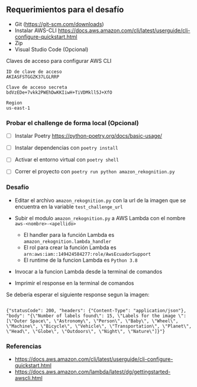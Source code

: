 ## Requerimientos para el desafío

- Git (https://git-scm.com/downloads)
- Instalar AWS-CLI https://docs.aws.amazon.com/cli/latest/userguide/cli-configure-quickstart.html
- Zip 
- Visual Studio Code (Opcional)

Claves de acceso para configurar AWS CLI


```
ID de clave de acceso
AKIASFSTGGZK37LGLRRP

Clave de acceso secreta
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

Region
us-east-1
```



 
### Probar el challenge de forma local (Opcional)
- [ ] Instalar Poetry
  https://python-poetry.org/docs/basic-usage/
- [ ] Instalar dependencias con `poetry install`
- [ ] Activar el entorno virtual con `poetry shell`
- [ ] Correr el proyecto con `poetry run python amazon_rekognition.py`


### Desafío

- Editar el archivo `amazon_rekognition.py` con la url de la imagen que se encuentra en la variable `test_challenge_url`
- Subir el modulo  `amazon_rekognition.py` a AWS Lambda con el nombre `aws-<nombre>-<apellido>`
  * El handler para la función Lambda es `amazon_rekognition.lambda_handler`
  * El rol para crear la función Lambda es `arn:aws:iam::149424584277:role/AwsEcuadorSupport`
  * El runtime de la funcion Lambda es `Python 3.8`

- Invocar a la funcion Lambda desde la terminal de comandos 
- Imprimir el response en la terminal de comandos

Se deberia esperar el siguiente response segun la imagen:

```

{"statusCode": 200, "headers": {"Content-Type": "application/json"}, "body": "{\"Number of labels found\": 15, \"Labels for the image \": [\"Outer Space\", \"Astronomy\", \"Person\", \"Baby\", \"Wheel\", \"Machine\", \"Bicycle\", \"Vehicle\", \"Transportation\", \"Planet\", \"Head\", \"Globe\", \"Outdoors\", \"Night\", \"Nature\"]}"}

```

### Referencias

- https://docs.aws.amazon.com/cli/latest/userguide/cli-configure-quickstart.html
- https://docs.aws.amazon.com/lambda/latest/dg/gettingstarted-awscli.html
  
  



 
  

